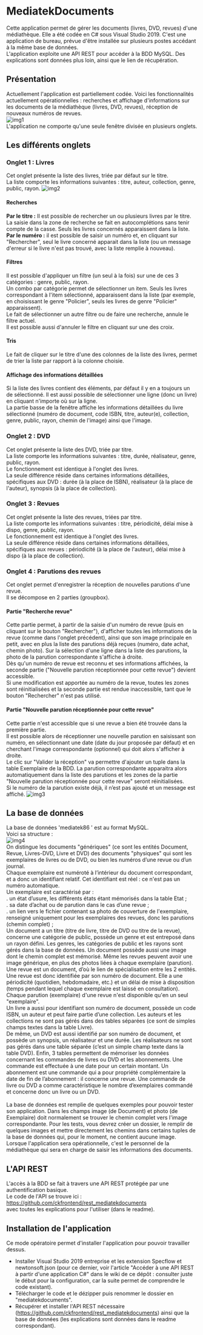 # MediatekDocuments
Cette application permet de gérer les documents (livres, DVD, revues) d'une médiathèque. Elle a été codée en C# sous Visual Studio 2019. C'est une application de bureau, prévue d'être installée sur plusieurs postes accédant à la même base de données.<br>
L'application exploite une API REST pour accéder à la BDD MySQL. Des explications sont données plus loin, ainsi que le lien de récupération.
## Présentation
Actuellement l'application est partiellement codée. Voici les fonctionnalités actuellement opérationnelles : recherches et affichage d'informations sur les documents de la médiathèque (livres, DVD, revues), réception de nouveaux numéros de revues.<br>
![img1](https://github.com/CNED-SLAM/MediaTekDocuments/assets/100127886/9b5a4c1b-6914-4455-94bf-fec24adba3ec)
<br>L'application ne comporte qu'une seule fenêtre divisée en plusieurs onglets.
## Les différents onglets
### Onglet 1 : Livres
Cet onglet présente la liste des livres, triée par défaut sur le titre.<br>
La liste comporte les informations suivantes : titre, auteur, collection, genre, public, rayon.
![img2](https://github.com/CNED-SLAM/MediaTekDocuments/assets/100127886/e3f31979-cf24-416d-afb1-a588356e8966)
#### Recherches
<strong>Par le titre :</strong> Il est possible de rechercher un ou plusieurs livres par le titre. La saisie dans la zone de recherche se fait en autocomplétions sans tenir compte de la casse. Seuls les livres concernés apparaissent dans la liste.<br>
<strong>Par le numéro :</strong> il est possible de saisir un numéro et, en cliquant sur "Rechercher", seul le livre concerné apparait dans la liste (ou un message d'erreur si le livre n'est pas trouvé, avec la liste remplie à nouveau).
#### Filtres
Il est possible d'appliquer un filtre (un seul à la fois) sur une de ces 3 catégories : genre, public, rayon.<br>
Un combo par catégorie permet de sélectionner un item. Seuls les livres correspondant à l'item sélectionné, apparaissent dans la liste (par exemple, en choisissant le genre "Policier", seuls les livres de genre "Policier" apparaissent).<br>
Le fait de sélectionner un autre filtre ou de faire une recherche, annule le filtre actuel.<br>
Il est possible aussi d'annuler le filtre en cliquant sur une des croix.
#### Tris
Le fait de cliquer sur le titre d'une des colonnes de la liste des livres, permet de trier la liste par rapport à la colonne choisie.
#### Affichage des informations détaillées
Si la liste des livres contient des éléments, par défaut il y en a toujours un de sélectionné. Il est aussi possible de sélectionner une ligne (donc un livre) en cliquant n'importe où sur la ligne.<br>
La partie basse de la fenêtre affiche les informations détaillées du livre sélectionné (numéro de document, code ISBN, titre, auteur(e), collection, genre, public, rayon, chemin de l'image) ainsi que l'image.
### Onglet 2 : DVD
Cet onglet présente la liste des DVD, triée par titre.<br>
La liste comporte les informations suivantes : titre, durée, réalisateur, genre, public, rayon.<br>
Le fonctionnement est identique à l'onglet des livres.<br>
La seule différence réside dans certaines informations détaillées, spécifiques aux DVD : durée (à la place de ISBN), réalisateur (à la place de l'auteur), synopsis (à la place de collection).
### Onglet 3 : Revues
Cet onglet présente la liste des revues, triées par titre.<br>
La liste comporte les informations suivantes : titre, périodicité, délai mise à dispo, genre, public, rayon.<br>
Le fonctionnement est identique à l'onglet des livres.<br>
La seule différence réside dans certaines informations détaillées, spécifiques aux revues : périodicité (à la place de l'auteur), délai mise à dispo (à la place de collection).
### Onglet 4 : Parutions des revues
Cet onglet permet d'enregistrer la réception de nouvelles parutions d'une revue.<br>
Il se décompose en 2 parties (groupbox).
#### Partie "Recherche revue"
Cette partie permet, à partir de la saisie d'un numéro de revue (puis en cliquant sur le bouton "Rechercher"), d'afficher toutes les informations de la revue (comme dans l'onglet précédent), ainsi que son image principale en petit, avec en plus la liste des parutions déjà reçues (numéro, date achat, chemin photo). Sur la sélection d'une ligne dans la liste des parutions, la photo de la parution correspondante s'affiche à droite.<br>
Dès qu'un numéro de revue est reconnu et ses informations affichées, la seconde partie ("Nouvelle parution réceptionnée pour cette revue") devient accessible.<br>
Si une modification est apportée au numéro de la revue, toutes les zones sont réinitialisées et la seconde partie est rendue inaccessible, tant que le bouton "Rechercher" n'est pas utilisé.
#### Partie "Nouvelle parution réceptionnée pour cette revue"
Cette partie n'est accessible que si une revue a bien été trouvée dans la première partie.<br>
Il est possible alors de réceptionner une nouvelle parution en saisissant son numéro, en sélectionnant une date (date du jour proposée par défaut) et en cherchant l'image correspondante (optionnel) qui doit alors s'afficher à droite.<br>
Le clic sur "Valider la réception" va permettre d'ajouter un tuple dans la table Exemplaire de la BDD. La parution correspondante apparaitra alors automatiquement dans la liste des parutions et les zones de la partie "Nouvelle parution réceptionnée pour cette revue" seront réinitialisées.<br>
Si le numéro de la parution existe déjà, il n’est pas ajouté et un message est affiché.
![img3](https://github.com/CNED-SLAM/MediaTekDocuments/assets/100127886/225e10f2-406a-4b5e-bfa9-368d45456056)
## La base de données
La base de données 'mediatek86 ' est au format MySQL.<br>
Voici sa structure :<br>
![img4](https://github.com/CNED-SLAM/MediaTekDocuments/assets/100127886/4314f083-ec8b-4d27-9746-fecd1387d77b)
<br>On distingue les documents "génériques" (ce sont les entités Document, Revue, Livres-DVD, Livre et DVD) des documents "physiques" qui sont les exemplaires de livres ou de DVD, ou bien les numéros d’une revue ou d’un journal.<br>
Chaque exemplaire est numéroté à l’intérieur du document correspondant, et a donc un identifiant relatif. Cet identifiant est réel : ce n'est pas un numéro automatique. <br>
Un exemplaire est caractérisé par :<br>
. un état d’usure, les différents états étant mémorisés dans la table Etat ;<br>
. sa date d’achat ou de parution dans le cas d’une revue ;<br>
. un lien vers le fichier contenant sa photo de couverture de l'exemplaire, renseigné uniquement pour les exemplaires des revues, donc les parutions (chemin complet) ;
<br>
Un document a un titre (titre de livre, titre de DVD ou titre de la revue), concerne une catégorie de public, possède un genre et est entreposé dans un rayon défini. Les genres, les catégories de public et les rayons sont gérés dans la base de données. Un document possède aussi une image dont le chemin complet est mémorisé. Même les revues peuvent avoir une image générique, en plus des photos liées à chaque exemplaire (parution).<br>
Une revue est un document, d’où le lien de spécialisation entre les 2 entités. Une revue est donc identifiée par son numéro de document. Elle a une périodicité (quotidien, hebdomadaire, etc.) et un délai de mise à disposition (temps pendant lequel chaque exemplaire est laissé en consultation). Chaque parution (exemplaire) d'une revue n'est disponible qu'en un seul "exemplaire".<br>
Un livre a aussi pour identifiant son numéro de document, possède un code ISBN, un auteur et peut faire partie d’une collection. Les auteurs et les collections ne sont pas gérés dans des tables séparées (ce sont de simples champs textes dans la table Livre).<br>
De même, un DVD est aussi identifié par son numéro de document, et possède un synopsis, un réalisateur et une durée. Les réalisateurs ne sont pas gérés dans une table séparée (c’est un simple champ texte dans la table DVD).
Enfin, 3 tables permettent de mémoriser les données concernant les commandes de livres ou DVD et les abonnements. Une commande est effectuée à une date pour un certain montant. Un abonnement est une commande qui a pour propriété complémentaire la date de fin de l’abonnement : il concerne une revue.  Une commande de livre ou DVD a comme caractéristique le nombre d’exemplaires commandé et concerne donc un livre ou un DVD.<br>
<br>
La base de données est remplie de quelques exemples pour pouvoir tester son application. Dans les champs image (de Document) et photo (de Exemplaire) doit normalement se trouver le chemin complet vers l'image correspondante. Pour les tests, vous devrez créer un dossier, le remplir de quelques images et mettre directement les chemins dans certains tuples de la base de données qui, pour le moment, ne contient aucune image.<br>
Lorsque l'application sera opérationnelle, c'est le personnel de la médiathèque qui sera en charge de saisir les informations des documents.
## L'API REST
L'accès à la BDD se fait à travers une API REST protégée par une authentification basique.<br>
Le code de l'API se trouve ici :<br>
https://github.com/ckfrontend/rest_mediatekdocuments<br>
avec toutes les explications pour l'utiliser (dans le readme).
## Installation de l'application
Ce mode opératoire permet d'installer l'application pour pouvoir travailler dessus.<br>
- Installer Visual Studio 2019 entreprise et les extension Specflow et newtonsoft.json (pour ce dernier, voir l'article "Accéder à une API REST à partir d'une application C#" dans le wiki de ce dépôt : consulter juste le début pour la configuration, car la suite permet de comprendre le code existant).<br>
- Télécharger le code et le dézipper puis renommer le dossier en "mediatekdocuments".<br>
- Récupérer et installer l'API REST nécessaire (https://github.com/ckfrontend/rest_mediatekdocuments) ainsi que la base de données (les explications sont données dans le readme correspondant).
